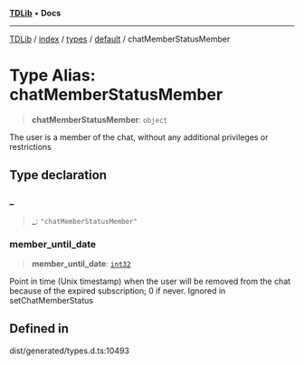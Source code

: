 [**TDLib**](../../../../../../README.md) • **Docs**

***

[TDLib](../../../../../../modules.md) / [index](../../../../../README.md) / [types](../../../README.md) / [default](../README.md) / chatMemberStatusMember

# Type Alias: chatMemberStatusMember

> **chatMemberStatusMember**: `object`

The user is a member of the chat, without any additional privileges or restrictions

## Type declaration

### \_

> **\_**: `"chatMemberStatusMember"`

### member\_until\_date

> **member\_until\_date**: [`int32`](int32.md)

Point in time (Unix timestamp) when the user will be removed from the chat because of the expired subscription; 0 if never. Ignored in setChatMemberStatus

## Defined in

dist/generated/types.d.ts:10493
